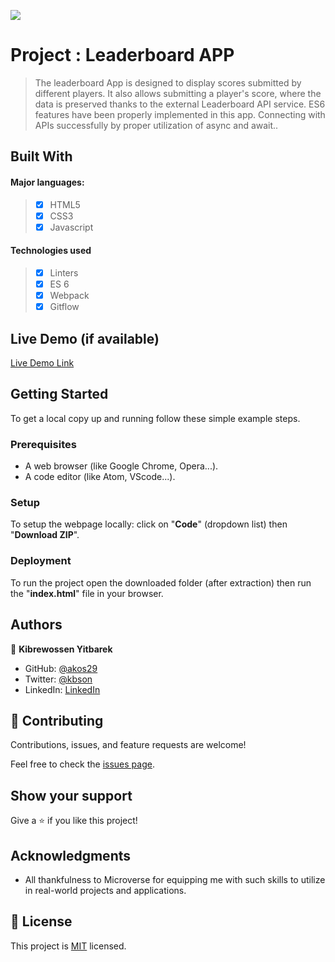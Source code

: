![](https://img.shields.io/badge/Microverse-blueviolet)

# Project : Leaderboard APP

> The leaderboard App is designed to display scores submitted by different players. It also allows submitting a player's score, where the data is preserved thanks to the external Leaderboard API service. ES6 features have been properly implemented in this app. Connecting with APIs successfully by proper utilization of async and await..





## Built With

#### Major languages:
>- [x] HTML5
>- [x] CSS3
>- [x] Javascript

#### Technologies used
>- [x] Linters
>- [x] ES 6
>- [x] Webpack
>- [x] Gitflow

## Live Demo (if available)

[Live Demo Link](https://akos29.github.io/Leader-Board/)


## Getting Started

To get a local copy up and running follow these simple example steps.

### Prerequisites

- A web browser (like Google Chrome, Opera...).
- A code editor (like Atom, VScode...).

### Setup

To setup the webpage locally: click on "**Code**" (dropdown list) then "**Download ZIP**".

### Deployment

To run the project open the downloaded folder (after extraction) then run the "**index.html**" file in your browser.



## Authors

👤 **Kibrewossen Yitbarek**

- GitHub: [@akos29](https://github.com/akos29)
- Twitter: [@kbson](https://twitter.com/Kbson49)
- LinkedIn: [LinkedIn](https://www.linkedin.com/in/kibrewossen-yitbarek-bb587a18/)

## 🤝 Contributing

Contributions, issues, and feature requests are welcome!

Feel free to check the [issues page](../../issues/).

## Show your support

Give a ⭐️ if you like this project!

## Acknowledgments

- All thankfulness to Microverse for equipping me with such skills to utilize in real-world projects and applications. 

## 📝 License

This project is [MIT](./MIT.md) licensed.
